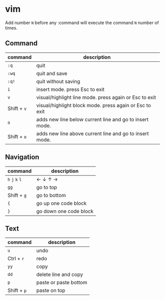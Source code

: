 # vim

Add number `N` before any :command will execute the command `N` number of times.

## Command
|command|description|
|-|-|
|`:q`|quit|
|`:wq`|quit and save|
|`:q!`|quit without saving|
|`i`|insert mode. press Esc to exit|
|`v`|visual/highlight line mode. press again or Esc to exit |
|Shift + `v`|visual/highlight block mode. press again or Esc to exit|
|`o`|adds new line below current line and go to insert mode.|
|Shift + `o`|adds new line above current line and go to insert mode.|

## Navigation
|command|description|
|-|-|
|`h` `j` `k` `l`|← ↓ ↑ → |
|`gg`|go to top|
|Shift + `g`|go to bottom|
|`{`|go up one code block|
|`}`|go down one code block|

## Text
|command|description|
|-|-|
|`u`|undo|
|Ctrl + `r`|redo|
|`yy`|copy|
|`dd`|delete line and copy|
|`p`|paste or paste bottom|
|Shift + `p`|paste on top|

